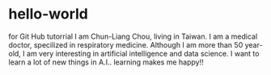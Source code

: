 # hello-world
for Git Hub tutorrial
I am Chun-Liang Chou, living in Taiwan. I am a medical doctor, specilized in respiratory medicine. Although I am more than 50 year-old, I am very interesting in artificial intelligence and data science. I want to learn a lot of new things in A.I.. learning makes me happy!!

